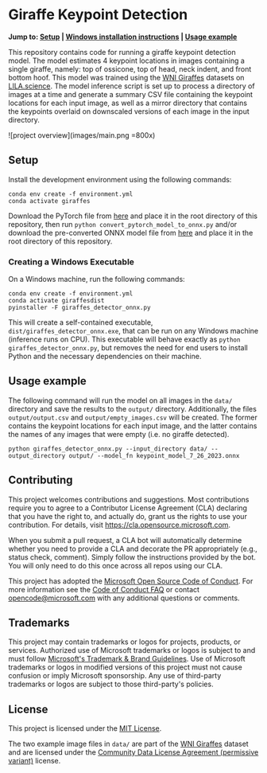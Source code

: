 # Giraffe Keypoint Detection

**Jump to: [Setup](#setup) | [Windows installation instructions](#creating-a-windows-executable) | [Usage example](#usage-example)**

This repository contains code for running a giraffe keypoint detection model. The model estimates 4 keypoint locations in images containing a single giraffe, namely: top of ossicone, top of head, neck indent, and front bottom hoof. This model was trained using the [WNI Giraffes](https://lila.science/datasets/wni-giraffes) datasets on [LILA.science](https://lila.science/). The model inference script is set up to process a directory of images at a time and generate a summary CSV file containing the keypoint locations for each input image, as well as a mirror directory that contains the keypoints overlaid on downscaled versions of each image in the input directory.

![project overview](images/main.png =800x)


## Setup

Install the development environment using the following commands:
```
conda env create -f environment.yml
conda activate giraffes
```

Download the PyTorch file from [here](https://researchlabwuopendata.blob.core.windows.net/wni-giraffe-keypoint/keypoint_rcnn_resnet50_fpn_2.pth) and place it in the root directory of this repository, then run `python convert_pytorch_model_to_onnx.py` and/or download the pre-converted ONNX model file from [here](https://researchlabwuopendata.blob.core.windows.net/wni-giraffe-keypoint/keypoint_model_7_26_2023.onnx) and place it in the root directory of this repository.

### Creating a Windows Executable

On a Windows machine, run the following commands:

```
conda env create -f environment.yml
conda activate giraffesdist
pyinstaller -F giraffes_detector_onnx.py
```

This will create a self-contained executable, `dist/giraffes_detector_onnx.exe`, that can be run on any Windows machine (inference runs on CPU). This executable will behave exactly as `python giraffes_detector_onnx.py`, but removes the need for end users to install Python and the necessary dependencies on their machine.

## Usage example

The following command will run the model on all images in the `data/` directory and save the results to the `output/` directory. Additionally, the files `output/output.csv` and `output/empty_images.csv` will be created. The former contains the keypoint locations for each input image, and the latter contains the names of any images that were empty (i.e. no giraffe detected).

```
python giraffes_detector_onnx.py --input_directory data/ --output_directory output/ --model_fn keypoint_model_7_26_2023.onnx
```


## Contributing

This project welcomes contributions and suggestions.  Most contributions require you to agree to a
Contributor License Agreement (CLA) declaring that you have the right to, and actually do, grant us
the rights to use your contribution. For details, visit https://cla.opensource.microsoft.com.

When you submit a pull request, a CLA bot will automatically determine whether you need to provide
a CLA and decorate the PR appropriately (e.g., status check, comment). Simply follow the instructions
provided by the bot. You will only need to do this once across all repos using our CLA.

This project has adopted the [Microsoft Open Source Code of Conduct](https://opensource.microsoft.com/codeofconduct/).
For more information see the [Code of Conduct FAQ](https://opensource.microsoft.com/codeofconduct/faq/) or
contact [opencode@microsoft.com](mailto:opencode@microsoft.com) with any additional questions or comments.


## Trademarks

This project may contain trademarks or logos for projects, products, or services. Authorized use of Microsoft 
trademarks or logos is subject to and must follow 
[Microsoft's Trademark & Brand Guidelines](https://www.microsoft.com/en-us/legal/intellectualproperty/trademarks/usage/general).
Use of Microsoft trademarks or logos in modified versions of this project must not cause confusion or imply Microsoft sponsorship.
Any use of third-party trademarks or logos are subject to those third-party's policies.


## License

This project is licensed under the [MIT License](LICENSE).

The two example image files in `data/` are part of the [WNI Giraffes](https://lila.science/datasets/wni-giraffes) dataset and are licensed under the [Community Data License Agreement (permissive variant)](https://cdla.dev/permissive-1-0/) license.
